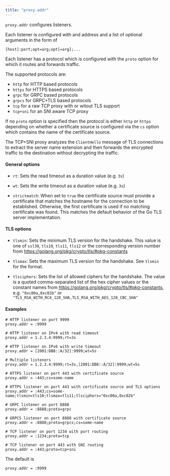 ```yaml
---
title: "proxy.addr"
---
```



`proxy.addr` configures listeners.

Each listener is configured with and address and a
list of optional arguments in the form of

    [host]:port;opt=arg;opt[=arg];...

Each listener has a protocol which is configured
with the `proto` option for which it routes and
forwards traffic.

The supported protocols are:

* `http` for HTTP based protocols
* `https` for HTTPS based protocols
* `grpc` for GRPC based protocols
* `grpcs` for GRPC+TLS based protocols
* `tcp` for a raw TCP proxy with or witout TLS support
* `tcp+sni` for an SNI aware TCP proxy

If no `proto` option is specified then the protocol
is either `http` or `https` depending on whether a
certificate source is configured via the `cs` option
which contains the name of the certificate source.

The TCP+SNI proxy analyzes the `ClientHello` message
of TLS connections to extract the server name
extension and then forwards the encrypted traffic
to the destination without decrypting the traffic.

#### General options

* `rt`: Sets the read timeout as a duration value (e.g. `3s`)

* `wt`: Sets the write timeout as a duration value (e.g. `3s`)

* `strictmatch`: When set to `true` the certificate source must provide
  a certificate that matches the hostname for the connection
  to be established. Otherwise, the first certificate is used
  if no matching certificate was found. This matches the default
  behavior of the Go TLS server implementation.

#### TLS options

* `tlsmin`: Sets the minimum TLS version for the handshake. This value
  is one of `ssl30`, `tls10`, `tls11`, `tls12` or the corresponding
  version number from https://golang.org/pkg/crypto/tls/#pkg-constants

* `tlsmax`: Sets the maximum TLS version for the handshake. See `tlsmin`
  for the format.

* `tlsciphers`: Sets the list of allowed ciphers for the handshake. The value
  is a quoted comma-separated list of the hex cipher values or
  the constant names from https://golang.org/pkg/crypto/tls/#pkg-constants,
  e.g. `"0xc00a,0xc02b"` or `"TLS_RSA_WITH_RC4_128_SHA,TLS_RSA_WITH_AES_128_CBC_SHA"`

#### Examples

    # HTTP listener on port 9999
    proxy.addr = :9999

    # HTTP listener on IPv4 with read timeout
    proxy.addr = 1.2.3.4:9999;rt=3s

    # HTTP listener on IPv6 with write timeout
    proxy.addr = [2001:DB8::A/32]:9999;wt=5s

    # Multiple listeners
    proxy.addr = 1.2.3.4:9999;rt=3s,[2001:DB8::A/32]:9999;wt=5s

    # HTTPS listener on port 443 with certificate source
    proxy.addr = :443;cs=some-name

    # HTTPS listener on port 443 with certificate source and TLS options
    proxy.addr = :443;cs=some-name;tlsmin=tls10;tlsmax=tls11;tlsciphers="0xc00a,0xc02b"
    
    # GRPC listener on port 8888 
    proxy.addr = :8888;proto=grpc
    
    # GRPCS listener on port 8888 with certificate source
    proxy.addr = :8888;proto=grpcs;cs=some-name

    # TCP listener on port 1234 with port routing
    proxy.addr = :1234;proto=tcp

    # TCP listener on port 443 with SNI routing
    proxy.addr = :443;proto=tcp+sni

The default is

    proxy.addr = :9999
